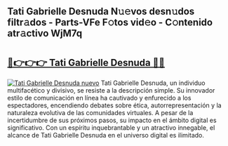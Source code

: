 ## Tati Gabrielle Desnuda N𝚞𝚎vos desn𝚞dos filtr𝚊dos - Parts-VFe F𝚘tos vid𝚎o - C𝚘ntenido atr𝚊ctivo WjM7q

# <h2><a href="http://mbb0u2h.tromn.icu/?c=Tati+Gabrielle+Desnuda">🔗👉👉👉 Tati Gabrielle Desnuda 🔗🔗</a></h2>

[![Tati Gabrielle Desnuda nuevo](https://i.imgur.com/pEAQMta.gif)](http://mbb0u2h.tromn.icu/?c=Tati+Gabrielle+Desnuda)
Tati Gabrielle Desnuda, un individuo multifacético y divisivo, se resiste a la descripción simple. Su innovador estilo de comunicación en línea ha cautivado y enfurecido a los espectadores, encendiendo debates sobre ética, autorrepresentación y la naturaleza evolutiva de las comunidades virtuales. A pesar de la incertidumbre de sus próximos pasos, su impacto en el ámbito digital es significativo. Con un espíritu inquebrantable y un atractivo innegable, el alcance de Tati Gabrielle Desnuda en el universo digital es ilimitado.
